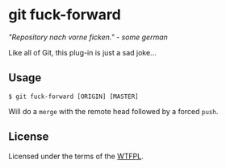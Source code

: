 git fuck-forward
================
*"Repository nach vorne ficken." - some german*

Like all of Git, this plug-in is just a sad joke...

Usage
-----
```
$ git fuck-forward [ORIGIN] [MASTER]
```

Will do a `merge` with the remote head followed by a forced `push`.

License
-------
Licensed under the terms of the [WTFPL](LICENSE).